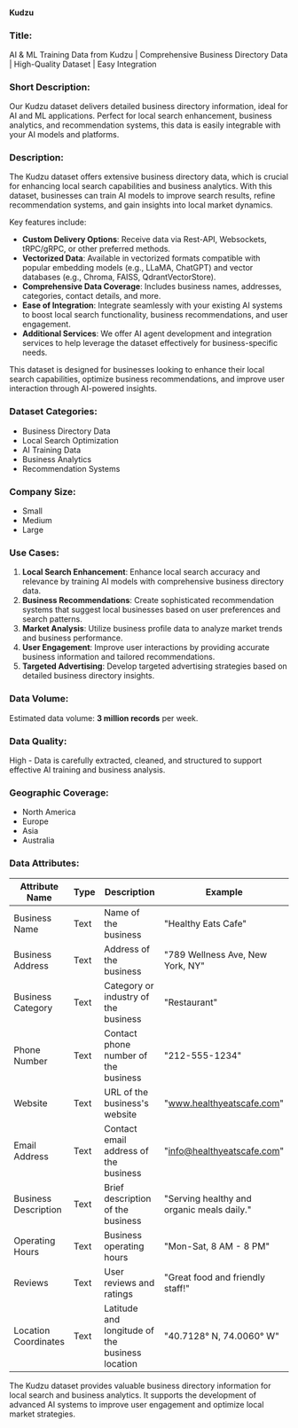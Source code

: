 #### Kudzu

### Title:
AI & ML Training Data from Kudzu | Comprehensive Business Directory Data | High-Quality Dataset | Easy Integration

### Short Description:
Our Kudzu dataset delivers detailed business directory information, ideal for AI and ML applications. Perfect for local search enhancement, business analytics, and recommendation systems, this data is easily integrable with your AI models and platforms.

### Description:
The Kudzu dataset offers extensive business directory data, which is crucial for enhancing local search capabilities and business analytics. With this dataset, businesses can train AI models to improve search results, refine recommendation systems, and gain insights into local market dynamics.

Key features include:
- **Custom Delivery Options**: Receive data via Rest-API, Websockets, tRPC/gRPC, or other preferred methods.
- **Vectorized Data**: Available in vectorized formats compatible with popular embedding models (e.g., LLaMA, ChatGPT) and vector databases (e.g., Chroma, FAISS, QdrantVectorStore).
- **Comprehensive Data Coverage**: Includes business names, addresses, categories, contact details, and more.
- **Ease of Integration**: Integrate seamlessly with your existing AI systems to boost local search functionality, business recommendations, and user engagement.
- **Additional Services**: We offer AI agent development and integration services to help leverage the dataset effectively for business-specific needs.

This dataset is designed for businesses looking to enhance their local search capabilities, optimize business recommendations, and improve user interaction through AI-powered insights.

### Dataset Categories:
- Business Directory Data
- Local Search Optimization
- AI Training Data
- Business Analytics
- Recommendation Systems

### Company Size:
- Small
- Medium
- Large

### Use Cases:
1. **Local Search Enhancement**: Enhance local search accuracy and relevance by training AI models with comprehensive business directory data.
2. **Business Recommendations**: Create sophisticated recommendation systems that suggest local businesses based on user preferences and search patterns.
3. **Market Analysis**: Utilize business profile data to analyze market trends and business performance.
4. **User Engagement**: Improve user interactions by providing accurate business information and tailored recommendations.
5. **Targeted Advertising**: Develop targeted advertising strategies based on detailed business directory insights.

### Data Volume:
Estimated data volume: **3 million records** per week.

### Data Quality:
High - Data is carefully extracted, cleaned, and structured to support effective AI training and business analysis.

### Geographic Coverage:
- North America
- Europe
- Asia
- Australia

### Data Attributes:

| Attribute Name          | Type    | Description                                         | Example                                    |
|-------------------------|---------|-----------------------------------------------------|--------------------------------------------|
| Business Name           | Text    | Name of the business                               | "Healthy Eats Cafe"                        |
| Business Address        | Text    | Address of the business                            | "789 Wellness Ave, New York, NY"           |
| Business Category       | Text    | Category or industry of the business                | "Restaurant"                               |
| Phone Number            | Text    | Contact phone number of the business               | "212-555-1234"                             |
| Website                 | Text    | URL of the business's website                      | "www.healthyeatscafe.com"                  |
| Email Address           | Text    | Contact email address of the business              | "info@healthyeatscafe.com"                 |
| Business Description    | Text    | Brief description of the business                  | "Serving healthy and organic meals daily." |
| Operating Hours         | Text    | Business operating hours                           | "Mon-Sat, 8 AM - 8 PM"                     |
| Reviews                 | Text    | User reviews and ratings                           | "Great food and friendly staff!"           |
| Location Coordinates    | Text    | Latitude and longitude of the business location    | "40.7128° N, 74.0060° W"                   |

The Kudzu dataset provides valuable business directory information for local search and business analytics. It supports the development of advanced AI systems to improve user engagement and optimize local market strategies.